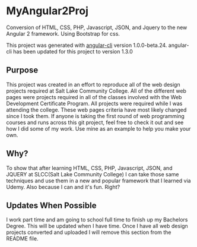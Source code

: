 # MyAngular2Proj

Conversion of HTML, CSS, PHP, Javascript, JSON, and Jquery to the new Angular 2 framework.
Using Bootstrap for css.

This project was generated with [angular-cli](https://github.com/angular/angular-cli) version 1.0.0-beta.24.
angular-cli has been updated for this project to version 1.3.0

## Purpose
This project was created in an effort to reproduce all of the web design projects required at Salt Lake Community College.
All of the different web pages were projects required in all of the classes involved with the Web Development Certificate Program.
All projects were required while I was attending the college. These web pages criteria have most likely changed since I took them.
If anyone is taking the first round of web programming courses and runs across this git project, feel free to check it out and
see how I did some of my work. Use mine as an example to help you make your own.

## Why?
To show that after learning HTML, CSS, PHP, Javascript, JSON, and JQUERY at SLCC(Salt Lake Community College) I can take those same
techniques and use them in a new and popular framework that I learned via Udemy. Also because I can and it's fun. Right?

## Updates When Possible
I work part time and am going to school full time to finish up my Bachelors Degree. This will be updated when I have time. Once I
have all web design projects converted and uploaded I will remove this section from the README file.
